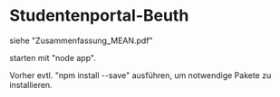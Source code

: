 # Studentenportal-Beuth
siehe "Zusammenfassung_MEAN.pdf"

starten mit "node app".

Vorher evtl. "npm install --save" ausführen, um notwendige Pakete zu installieren.